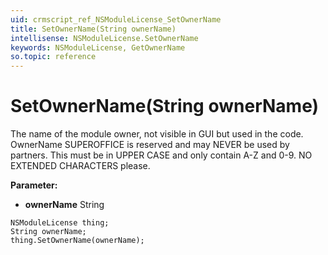 ```yaml
---
uid: crmscript_ref_NSModuleLicense_SetOwnerName
title: SetOwnerName(String ownerName)
intellisense: NSModuleLicense.SetOwnerName
keywords: NSModuleLicense, GetOwnerName
so.topic: reference
---
```


# SetOwnerName(String ownerName)

The name of the module owner, not visible in GUI but used in the code. OwnerName SUPEROFFICE is reserved and may NEVER be used by partners. This must be in UPPER CASE and only contain A-Z and 0-9. NO EXTENDED CHARACTERS please.

**Parameter:** 
* **ownerName** String

```crmscript
NSModuleLicense thing;
String ownerName;
thing.SetOwnerName(ownerName);
```

